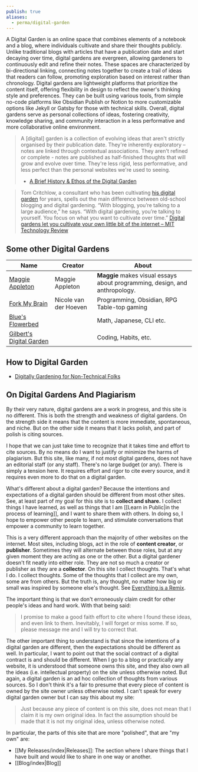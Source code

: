 ```yaml
---
publish: true
aliases:
  - perma/digital-garden
---
```

A Digital Garden is an online space that combines elements of a notebook and a blog, where individuals cultivate and share their thoughts publicly. Unlike traditional blogs with articles that have a publication date and start decaying over time, digital gardens are evergreen, allowing gardeners to continuously edit and refine their notes. These spaces are characterized by bi-directional linking, connecting notes together to create a trail of ideas that readers can follow, promoting exploration based on interest rather than chronology. Digital gardens are lightweight platforms that prioritize the content itself, offering flexibility in design to reflect the owner's thinking style and preferences. They can be built using various tools, from simple no-code platforms like Obsidian Publish or Notion to more customizable options like Jekyll or Gatsby for those with technical skills. Overall, digital gardens serve as personal collections of ideas, fostering creativity, knowledge sharing, and community interaction in a less performative and more collaborative online environment.

>A [digital] garden is a collection of evolving ideas that aren't strictly organised by their publication date. They're inherently exploratory – notes are linked through contextual associations. They aren't refined or complete - notes are published as half-finished thoughts that will grow and evolve over time. They're less rigid, less performative, and less perfect than the personal websites we're used to seeing.
>- [A Brief History & Ethos of the Digital Garden](https://maggieappleton.com/garden-history) 

>Tom Critchlow, a consultant who has been cultivating [his digital garden](https://tomcritchlow.com/wiki/) for years, spells out the main difference between old-school blogging and digital gardening. “With blogging, you’re talking to a large audience,” he says. “With digital gardening, you’re talking to yourself. You focus on what you want to cultivate over time.”
>[Digital gardens let you cultivate your own little bit of the internet – MIT Technology Review](https://www.technologyreview.com/2020/09/03/1007716/digital-gardens-let-you-cultivate-your-own-little-bit-of-the-internet/amp/)
## Some other Digital Gardens

| Name                                                                | Creator               | About                                                                       |
| ------------------------------------------------------------------- | --------------------- | --------------------------------------------------------------------------- |
| [Maggie Appleton](https://maggieappleton.com/)                      | Maggie Appleton       | **Maggie** makes visual essays about programming, design, and anthropology. |
| [Fork My Brain](https://notes.nicolevanderhoeven.com/Fork+My+Brain) | Nicole van der Hoeven | Programming, Obsidian, RPG Table-top gaming                                 |
| [Blue's Flowerbed](https://flowerbed.bluerose.garden/)              |                       | Math, Japanese, CLI etc.                                                    |
| [Gilbert's Digital Garden](https://garden.gilbertsanchez.com/)      |                       | Coding, Habits, etc.                                                        |
## How to Digital Garden
- [Digitally Gardening for Non-Technical Folks](https://maggieappleton.com/nontechnical-gardening) 

## On Digital Gardens And Plagiarism
By their very nature, digital gardens are a work in progress, and this site is no different. This is both the strength and weakness of digital gardens. On the strength side it means that the content is more immediate, spontaneous, and niche. But on the other side it means that it lacks polish, and part of polish is citing sources. 

I hope that we can just take time to recognize that it takes time and effort to cite sources. By no means do I want to justify or minimize the harms of plagiarism. But this site, like many, if not most digital gardens, does not have an editorial staff (or any staff). There's no large budget (or any). There is simply a tension here. It requires effort and rigor to cite every source, and it requires even more to do that on a digital garden. 

What's different about a digital garden? Because the intentions and expectations of a digital garden should be different from most other sites. See, at least part of my goal for this site is to **collect and share.** I collect things I have learned, as well as things that I am [[Learn in Public|in the process of learning]], and I want to share them with others. In doing so, I hope to empower other people to learn, and stimulate conversations that empower a community to learn together. 

This is a very different approach than the majority of other websites on the internet. Most sites, including blogs, act in the role of **content creator**, or **publisher**. Sometimes they will alternate between those roles, but at any given moment they are acting as one or the other. But a digital gardener doesn't fit neatly into either role. They are not so much a creator or publisher as they are a **collector**. On this site I collect thoughts. That's what I do. I collect thoughts. Some of the thoughts that I collect are my own, some are from others. But the truth is, any thought, no matter how big or small was inspired by someone else's thought. See [Everything is a Remix](https://www.everythingisaremix.info/watch-the-series). 

The important thing is that we don't erroneously claim credit for other people's ideas and hard work. With that being said:

>I promise to make a good faith effort to cite where I found these ideas, and even link to them. Inevitably, I will forget or miss some. If so, please message me and I will try to correct that. 

The other important thing to understand is that since the intentions of a digital garden are different, then the expectations should be different as well. In particular, I want to point out that the social contract of a digital contract is and should be different. When I go to a blog or practically any website, it is understood that someone owns this site, and they also own all the ideas (i.e. intellectual property) on the site unless otherwise noted. But again, a digital garden is an ad hoc collection of thoughts from various sources. So I don't think it's a fair to presume that every piece of content is owned by the site owner unless otherwise noted. I can't speak for every digital garden owner but I can say this about my site: 

>Just because any piece of content is on this site, does not mean that I claim it is my own original idea. In fact the assumption should be made that it is not my original idea, unless otherwise noted. 

In particular, the parts of this site that are more "polished", that are "my own" are: 
- [[My Releases/index|Releases]]: The section where I share things that I have built and would like to share in one way or another. 
- [[Blog/index|Blog]] 

